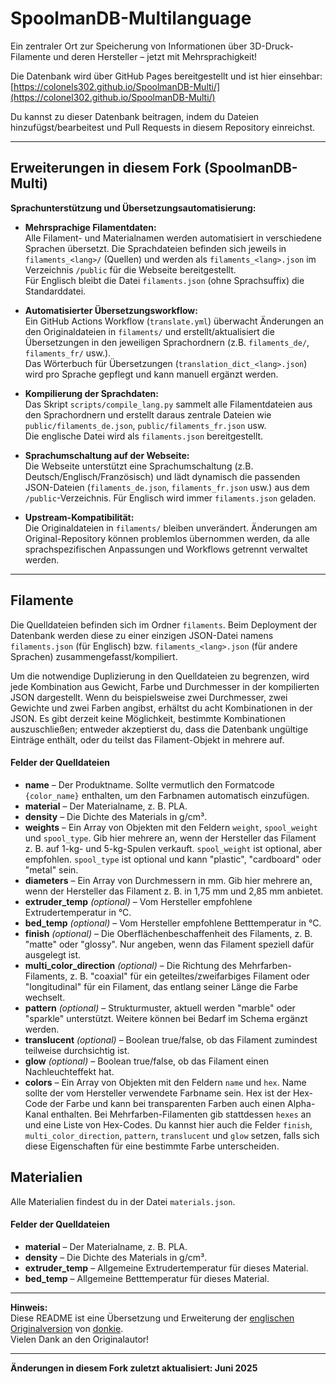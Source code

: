 <!--
Dies ist eine Übersetzung und Erweiterung der Original-README von [donkie](https://github.com/donkie/SpoolmanDB).
Vielen Dank an den Originalautor für die Bereitstellung dieses Projekts!
-->

# SpoolmanDB-Multilanguage

Ein zentraler Ort zur Speicherung von Informationen über 3D-Druck-Filamente und deren Hersteller – jetzt mit Mehrsprachigkeit!

Die Datenbank wird über GitHub Pages bereitgestellt und ist hier einsehbar:  
[https://colonels302.github.io/SpoolmanDB-Multi/](https://colonel302.github.io/SpoolmanDB-Multi/)

Du kannst zu dieser Datenbank beitragen, indem du Dateien hinzufügst/bearbeitest und Pull Requests in diesem Repository einreichst.

---

## **Erweiterungen in diesem Fork (SpoolmanDB-Multi)**

**Sprachunterstützung und Übersetzungsautomatisierung:**

- **Mehrsprachige Filamentdaten:**  
  Alle Filament- und Materialnamen werden automatisiert in verschiedene Sprachen übersetzt. Die Sprachdateien befinden sich jeweils in `filaments_<lang>/` (Quellen) und werden als `filaments_<lang>.json` im Verzeichnis `/public` für die Webseite bereitgestellt.  
  Für Englisch bleibt die Datei `filaments.json` (ohne Sprachsuffix) die Standarddatei.

- **Automatisierter Übersetzungsworkflow:**  
  Ein GitHub Actions Workflow (`translate.yml`) überwacht Änderungen an den Originaldateien in `filaments/` und erstellt/aktualisiert die Übersetzungen in den jeweiligen Sprachordnern (z.B. `filaments_de/`, `filaments_fr/` usw.).  
  Das Wörterbuch für Übersetzungen (`translation_dict_<lang>.json`) wird pro Sprache gepflegt und kann manuell ergänzt werden.

- **Kompilierung der Sprachdaten:**  
  Das Skript `scripts/compile_lang.py` sammelt alle Filamentdateien aus den Sprachordnern und erstellt daraus zentrale Dateien wie `public/filaments_de.json`, `public/filaments_fr.json` usw.  
  Die englische Datei wird als `filaments.json` bereitgestellt.

- **Sprachumschaltung auf der Webseite:**  
  Die Webseite unterstützt eine Sprachumschaltung (z.B. Deutsch/Englisch/Französisch) und lädt dynamisch die passenden JSON-Dateien (`filaments_de.json`, `filaments_fr.json` usw.) aus dem `/public`-Verzeichnis. Für Englisch wird immer `filaments.json` geladen.

- **Upstream-Kompatibilität:**  
  Die Originaldateien in `filaments/` bleiben unverändert. Änderungen am Original-Repository können problemlos übernommen werden, da alle sprachspezifischen Anpassungen und Workflows getrennt verwaltet werden.

---

## Filamente

Die Quelldateien befinden sich im Ordner `filaments`. Beim Deployment der Datenbank werden diese zu einer einzigen JSON-Datei namens `filaments.json` (für Englisch) bzw. `filaments_<lang>.json` (für andere Sprachen) zusammengefasst/kompiliert.

Um die notwendige Duplizierung in den Quelldateien zu begrenzen, wird jede Kombination aus Gewicht, Farbe und Durchmesser in der kompilierten JSON dargestellt. Wenn du beispielsweise zwei Durchmesser, zwei Gewichte und zwei Farben angibst, erhältst du acht Kombinationen in der JSON. Es gibt derzeit keine Möglichkeit, bestimmte Kombinationen auszuschließen; entweder akzeptierst du, dass die Datenbank ungültige Einträge enthält, oder du teilst das Filament-Objekt in mehrere auf.

#### Felder der Quelldateien
 * **name** – Der Produktname. Sollte vermutlich den Formatcode `{color_name}` enthalten, um den Farbnamen automatisch einzufügen.
 * **material** – Der Materialname, z. B. PLA.
 * **density** – Die Dichte des Materials in g/cm³.
 * **weights** – Ein Array von Objekten mit den Feldern `weight`, `spool_weight` und `spool_type`. Gib hier mehrere an, wenn der Hersteller das Filament z. B. auf 1-kg- und 5-kg-Spulen verkauft. `spool_weight` ist optional, aber empfohlen. `spool_type` ist optional und kann "plastic", "cardboard" oder "metal" sein.
 * **diameters** – Ein Array von Durchmessern in mm. Gib hier mehrere an, wenn der Hersteller das Filament z. B. in 1,75 mm und 2,85 mm anbietet.
 * **extruder_temp** *(optional)* – Vom Hersteller empfohlene Extrudertemperatur in °C.
 * **bed_temp** *(optional)* – Vom Hersteller empfohlene Betttemperatur in °C.
 * **finish** *(optional)* – Die Oberflächenbeschaffenheit des Filaments, z. B. "matte" oder "glossy". Nur angeben, wenn das Filament speziell dafür ausgelegt ist.
 * **multi_color_direction** *(optional)* – Die Richtung des Mehrfarben-Filaments, z. B. "coaxial" für ein geteiltes/zweifarbiges Filament oder "longitudinal" für ein Filament, das entlang seiner Länge die Farbe wechselt.
 * **pattern** *(optional)* – Strukturmuster, aktuell werden "marble" oder "sparkle" unterstützt. Weitere können bei Bedarf im Schema ergänzt werden.
 * **translucent** *(optional)* – Boolean true/false, ob das Filament zumindest teilweise durchsichtig ist.
 * **glow** *(optional)* – Boolean true/false, ob das Filament einen Nachleuchteffekt hat.
 * **colors** – Ein Array von Objekten mit den Feldern `name` und `hex`. Name sollte der vom Hersteller verwendete Farbname sein. Hex ist der Hex-Code der Farbe und kann bei transparenten Farben auch einen Alpha-Kanal enthalten. Bei Mehrfarben-Filamenten gib stattdessen `hexes` an und eine Liste von Hex-Codes. Du kannst hier auch die Felder `finish`, `multi_color_direction`, `pattern`, `translucent` und `glow` setzen, falls sich diese Eigenschaften für eine bestimmte Farbe unterscheiden.

## Materialien

Alle Materialien findest du in der Datei `materials.json`.

#### Felder der Quelldateien
 * **material** – Der Materialname, z. B. PLA.
 * **density** – Die Dichte des Materials in g/cm³.
 * **extruder_temp** – Allgemeine Extrudertemperatur für dieses Material.
 * **bed_temp** – Allgemeine Betttemperatur für dieses Material.

---

**Hinweis:**  
Diese README ist eine Übersetzung und Erweiterung der [englischen Originalversion](https://github.com/donkie/SpoolmanDB/blob/main/README.md) von [donkie](https://github.com/donkie).  
Vielen Dank an den Originalautor!

---

**Änderungen in diesem Fork zuletzt aktualisiert: Juni 2025**

